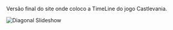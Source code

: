 Versão final do site onde coloco a TimeLine do jogo Castlevania.

![Diagonal Slideshow](https://eduardo00747.github.io/Castlevania-Timeline/)